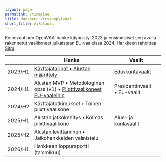 ```yaml
---
layout: page
permalink: /timeline
title: Hankkeen virstanpylväät
short_title: Aikataulu
---
```


Kolmivuotinen OpenVAA-hanke käynnistyi 2023 ja ensimmäiset sen avulla rakennetut vaalikoneet julkaistaan EU-vaaleissa 2024. Hankkeen rahoittaa [Sitra](https://www.sitra.fi/hankkeet/avoin-vaalikonealusta/).

| | Hanke | Vaalit |
| ---- | ---- | ---- |
| 2023/H1 | [Käyttäjätarinat • Alustan määrittely](/publications) | Eduskuntavaalit |
| 2024/H1 | Alustan MVP • Metodologinen opas (v1) • [Pilottivaalikoneet EU-vaaleihin](https://nuortenvaalikone.openvaa.org) | Presidentinvaali • EU-vaalit |
| 2024/H2 | Käyttäjä­tutkimukset • Toinen pilottivaalikone |  |
| 2025/H1 | Alustan jatkokehitys • Kolmas pilottivaalikone | Alue- ja kuntavaalit |
| 2025/H2 | Alustan levittäminen • Jatkohankkeiden valmistelu |  |
| 2026/H1 | Hankkeen loppuraportti (tammikuu) |  |
